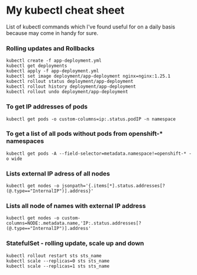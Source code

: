 # My kubectl cheat sheet

List of kubectl commands which I've found useful for on a daily basis because may come in handy for sure.


### Rolling updates and Rollbacks 
```
kubectl create -f app-deployment.yml
kubectl get deployments
kubectl apply -f app-deployment.yml
kubectl set image deployment/app-deployment nginx=nginx:1.25.1
kubectl rollout status deployment/app-deployment
kubectl rollout history deployment/app-deployment
kubectl rollout undo deployment/app-deployment
```

### To get IP addresses of pods
```
kubectl get pods -o custom-columns=ip:.status.podIP -n namespace
```

### To get a list of all pods without pods from openshift-* namespaces
```
kubectl get pods -A --field-selector=metadata.namespace!=openshift-* -o wide
```

### Lists external IP adress of all nodes
```
kubectl get nodes -o jsonpath='{.items[*].status.addresses[?(@.type=="InternalIP")].address}'
```

### Lists all node of names with external IP address 
```
kubectl get nodes -o custom-columns=NODE:.metadata.name,'IP:.status.addresses[?(@.type=="InternalIP")].address'
```


### StatefulSet - rolling update, scale up and down 
```
kubectl rollout restart sts sts_name
kubectl scale --replicas=0 sts sts_name
kubectl scale --replicas=1 sts sts_name
```
